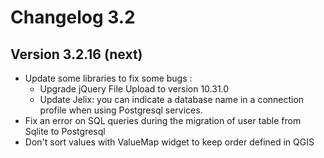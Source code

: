 Changelog 3.2
=============

Version 3.2.16 (next)
---------------------

- Update some libraries to fix some bugs :
    - Upgrade jQuery File Upload to version 10.31.0
    - Update Jelix: you can indicate a database name in a connection profile
      when using Postgresql services. 
- Fix an error on SQL queries during the migration of user table from Sqlite to Postgresql
- Don't sort values with ValueMap widget to keep order defined in QGIS
